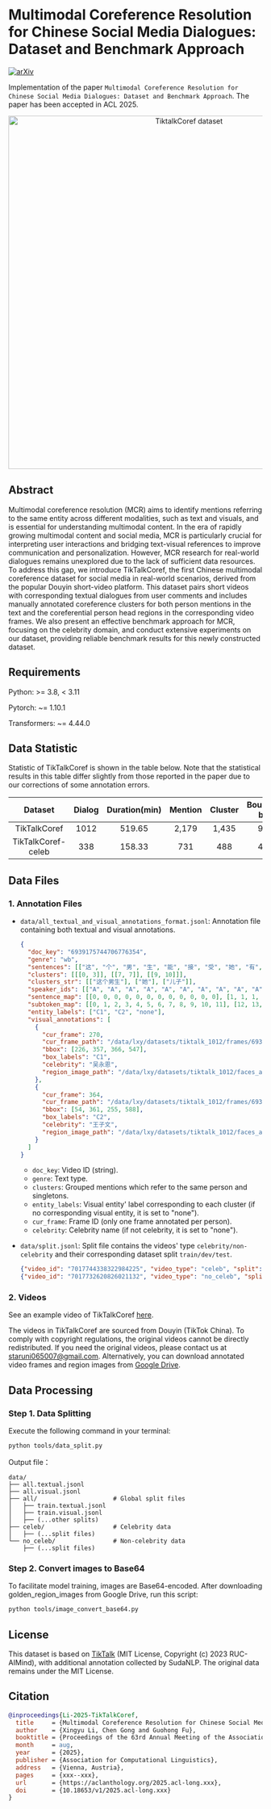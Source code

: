 
# Multimodal Coreference Resolution for Chinese Social Media Dialogues: Dataset and Benchmark Approach

[![arXiv](https://img.shields.io/badge/arXiv-2504.14321-b31b1b.svg)](https://arxiv.org/abs/2504.14321)

Implementation of the paper `Multimodal Coreference Resolution for Chinese Social Media Dialogues: Dataset and Benchmark Approach`. The paper has been accepted in ACL 2025.

<div align="center">
  <img width="700" alt="TiktalkCoref dataset" src="https://github.com/user-attachments/assets/d3be68a8-e04a-4f56-b384-a4bf32fdd5a9" />
</div>

## Abstract

Multimodal coreference resolution (MCR) aims to identify mentions referring to the same entity across different modalities, such as text and visuals, and is essential for understanding multimodal content. In the era of rapidly growing multimodal content and social media, MCR is particularly crucial for interpreting user interactions and bridging text-visual references to improve communication and personalization. However, MCR research for real-world dialogues remains unexplored due to the lack of sufficient data resources. To address this gap, we introduce TikTalkCoref, the first Chinese multimodal coreference dataset for social media in real-world scenarios, derived from the popular Douyin short-video platform. This dataset pairs short videos with corresponding textual dialogues from user comments and includes manually annotated coreference clusters for both person mentions in the text and the coreferential person head regions in the corresponding video frames. We also present an effective benchmark approach for MCR, focusing on the celebrity domain, and conduct extensive experiments on our dataset, providing reliable benchmark results for this newly constructed dataset. 

## Requirements

Python: >= 3.8, < 3.11

Pytorch: ~= 1.10.1

Transformers: ~= 4.44.0

## Data Statistic

Statistic of TikTalkCoref is shown in the table below. Note that the statistical results in this table differ slightly from those reported in the paper due to our corrections of some annotation errors.

| Dataset            | Dialog | Duration(min) | Mention | Cluster | Bounding box |
|:------------------:|:------:|:-------------:|:-------:|:-------:|:------------:|
| TikTalkCoref       | 1012   | 519.65        | 2,179   | 1,435   | 955          |
| TikTalkCoref-celeb | 338    | 158.33        | 731     | 488     | 426          |

## Data Files

### 1. Annotation Files

- `data/all_textual_and_visual_annotations_format.jsonl`: Annotation file containing both textual and visual annotations.

  ```json
  {
    "doc_key": "6939175744706776354",
    "genre": "wb",
    "sentences": [["这", "个", "男", "生", "能", "接", "受", "她", "有", "儿", "子", "吗"], ["节", "目", "里", "可", "以", "仅", "限", "节", "目", "里"]], 
    "clusters": [[[0, 3]], [[7, 7]], [[9, 10]]], 
    "clusters_str": [["这个男生"], ["她"], ["儿子"]], 
    "speaker_ids": [["A", "A", "A", "A", "A", "A", "A", "A", "A", "A", "A", "A"], ["B", "B", "B", "B", "B", "B", "B", "B", "B", "B"]],
    "sentence_map": [[0, 0, 0, 0, 0, 0, 0, 0, 0, 0, 0, 0], [1, 1, 1, 1, 1, 1, 1, 1, 1, 1]],
    "subtoken_map": [[0, 1, 2, 3, 4, 5, 6, 7, 8, 9, 10, 11], [12, 13, 14, 15, 16, 17, 18, 19, 20, 21]],
    "entity_labels": ["C1", "C2", "none"], 
    "visual_annotations": [
      {
        "cur_frame": 270, 
        "cur_frame_path": "/data/lxy/datasets/tiktalk_1012/frames/6939175744706776354/6939175744706776354_270_1.jpg",
        "bbox": [226, 357, 366, 547],
        "box_labels": "C1",
        "celebrity": "吴永恩", 
        "region_image_path": "/data/lxy/datasets/tiktalk_1012/faces_all/6939175744706776354_270_1_C1.jpg"
      },
      {
        "cur_frame": 364,
        "cur_frame_path": "/data/lxy/datasets/tiktalk_1012/frames/6939175744706776354/6939175744706776354_364_1.jpg",
        "bbox": [54, 361, 255, 588],
        "box_labels": "C2",
        "celebrity": "王子文",
        "region_image_path": "/data/lxy/datasets/tiktalk_1012/faces_all/6939175744706776354_364_1_C2.jpg"
      }
    ]
  }
  ```
  
  - `doc_key`:  Video ID (string).
  - `genre`: Text type.
  - `clusters`: Grouped mentions which refer to the same person and singletons.
  - `entity_labels`: Visual entity' label corresponding to each cluster (if no corresponding visual entity, it is set to "none").
  - `cur_frame`: Frame ID (only one frame annotated per person).
  - `celebrity`: Celebrity name (if not celebrity, it is set to "none").
- `data/split.jsonl`: Split file contains the videos' type `celebrity/non-celebrity` and their corresponding dataset split `train/dev/test`.
  
  ```json
  {"video_id": "7017744338322984225", "video_type": "celeb", "split": "test"}
  {"video_id": "7017732620826021132", "video_type": "no_celeb", "split": "test"}
  ```

### 2. Videos 

See an example video of TikTalkCoref [here](https://github.com/user-attachments/assets/e608b78b-d7c0-42f9-bd6f-f4edf4760ca6).

The videos in TikTalkCoref are sourced from Douyin (TikTok China). To comply with copyright regulations, the original videos cannot be directly redistributed. If you need the original videos, please contact us at staruni065007@gmail.com. Alternatively, you can download annotated video frames and region images from [Google Drive](https://drive.google.com/drive/folders/106czlouhBsRGYVE1FUaUIcqW8GCBesc8?usp=drive_link).

## Data Processing​

### Step 1. Data Splitting

Execute the following command in your terminal:

```bash
python tools/data_split.py
```

Output file：

```
data/
├── all.textual.jsonl
├── all.visual.jsonl
├── all/                     # Global split files
│   ├── train.textual.jsonl
│   ├── train.visual.jsonl
│   ├── (...other splits)
├── celeb/                   # Celebrity data
│   ├── (...split files)
└── no_celeb/                # Non-celebrity data
    ├── (...split files)
```

### Step 2. Convert images to Base64

To facilitate model training, images are Base64-encoded. After downloading golden_region_images from Google Drive, run this script:

```bash
python tools/image_convert_base64.py
```

## License

This dataset is based on [TikTalk](https://github.com/RUC-AIMind/TikTalk) (MIT License, Copyright (c) 2023 RUC-AIMind), with additional annotation collected by SudaNLP.  The original data remains under the MIT License.

## Citation

```bibtex
@inproceedings{Li-2025-TikTalkCoref,
  title     = {Multimodal Coreference Resolution for Chinese Social Media Dialogues: Dataset and Benchmark Approach},
  author    = {Xingyu Li, Chen Gong and Guohong Fu},
  booktitle = {Proceedings of the 63rd Annual Meeting of the Association for Computational Linguistics (Volume 1: Long Papers)},
  month     = aug,
  year      = {2025},
  publisher = {Association for Computational Linguistics},
  address   = {Vienna, Austria},  
  pages     = {xxx--xxx},           
  url       = {https://aclanthology.org/2025.acl-long.xxx}, 
  doi       = {10.18653/v1/2025.acl-long.xxx}                
}
```
